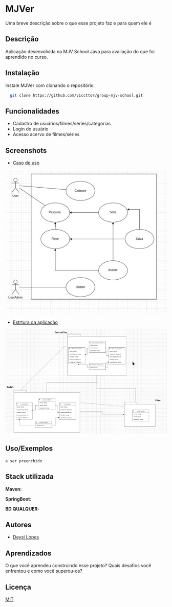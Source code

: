 
# MJVer

Uma breve descrição sobre o que esse projeto faz e para quem ele é


## Descrição
Aplicação desenvolvida na MJV School Java para avaliação do que foi aprendido no curso.
## Instalação

Instale MJVer com clonando o repositório

```bash
  git clone https://github.com/viccttor/group-mjv-school.git
```


## Funcionalidades

- Cadastro de usuários/filmes/séries/categorias
- Login do usuário
- Acesso acervo de filmes/séries



## Screenshots

- [Caso de uso](https://drive.google.com/file/d/1dmGTrkD596eeozXSV1_BNwkSERJUF7bh/view?usp=sharing)

![Usuário caso de uso](UsecaseUser.jpeg)


- [Estrtura da aplicação](https://drive.google.com/file/d/1R05lyJ8fD_efIApEuW9z1KCLOuqgTlED/view?usp=sharing)

![Estrutura da aplicação](mvc.jpeg)


## Uso/Exemplos

```
a ser preenchido
```

## Stack utilizada

**Maven:** 

**SpringBoot:** 

**BD QUALQUER:**


## Autores

- [Deysi Lopes](https://github.com/DeysiLopes)


## Aprendizados

O que você aprendeu construindo esse projeto? Quais desafios você enfrentou e como você superou-os?


## Licença

[MIT](https://choosealicense.com/licenses/mit/)

